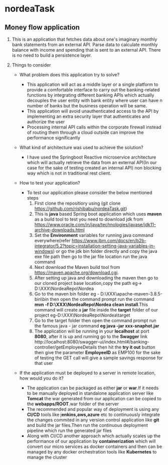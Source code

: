 # nordeaTask

## Money flow application


1. This is an application that fetches data about one's imaginary monthly bank statements from an external API. 
   Parse data to calculate monthly balance with income and spending that is sent to an external API. There is no need to build a persistence layer.

2. Things to consider
   * What problem does this application try to solve?
     - This application will act as a middle layer or a single platform to provide a comfortable interface to carry out the banking-related functions by integrating 
         different banking APIs which actually decouples the user entity with bank entity where user can have n number of banks but the business operation will be same.
     - This application will avoid unauthenticated access to the API by implementing an extra security layer that authenticates and authorize the user
     - Processing internal API calls within the corporate firewall instead of routing them through a cloud outside can improve the performance significantly

   * What kind of architecture was used to achieve the solution?
     - I have used the Springboot Reactive microservice architecture which will actually retrieve the data from an external API(In our case for the sake of testing created an internal API) non blocking way which is not in traditional rest client.
   * How to test your application?
     - To test our application please consider the below mentioned steps
       1) First clone the repositiory using (git clone https://github.com/rishibabu/nordeaTask.git)
       2) This is **java** based Spring boot application which uses **maven** as a build tool to test you need to download jdk from https://www.oracle.com/in/java/technologies/javase/jdk11-archive-downloads.html
       3) Set the **Environment** variables for running java command everywhere(refer https://www.ibm.com/docs/en/b2b-integrator/5.2?topic=installation-setting-java-variables-in-windows) or go the jdk bin folder directly and copy the java exe file path then go to the jar file location run the java command
       4) Next download the Maven build tool from https://maven.apache.org/download.cgi.
       5) After setting up java and downloading the maven then go to our cloned project base location,copy the path eg-> D:\XXX\NordeaRepo\Nordea 
       6) Go to the maven bin folder eg - D:\XXX\apache-maven-3.8.5-bin\bin then open the command prompt run the command **mvn -f D:\XXX\NordeaRepo\Nordea clean install**.This command will create a **jar** file inside the **target** folder of our project eg-D:\XXX\NordeaRepo\Nordea\target
       7) Go to the target folder then open the command prompt run the famous java - jar command **eg java -jar xxx-snaphot.jar**
       8) The application will be running in your **localhost** at port **8080**, after it is up and running go to the **Swagger** link http://localhost:8080/swagger-ui/index.html#/banking-controller/getEmployeeDetails then hit the **try it out** button then give the parameter **EmployeeID** as EMP100 for the sake of testing the GET call will give a sample savings response for that user 
 
   * If the application must be deployed to a server in remote location, how would you do it?
     - The application can be packaged as either **jar** or **war**.If it needs to be manually deployed in standalone application server like **Tomcat** the war generated from our application can be copied to the **webapps/ROOT**.war folder of the server
     - The recommended and popular way of deployment is using any **CI/CD** tools like j**enkins,aws,azure** etc to continuously integrate the changes commited in any version control application like **git** and build the jar files.Then run the continuous deployment pipeline which run the generated jar files
     - Along with CI/CD another approach which actually scales up the performance of our application by **containerization** which will convert our micro services as docker containers and then can be managed by any docker orchestration tools like **Kubernetes** to manage the cluster
